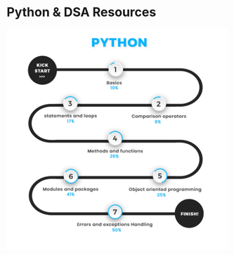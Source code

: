 # Python & DSA Resources

![RoadMap](https://github.com/IEEE-VBIT-SB/Resources/blob/master/roadmaps/roadmap.jpg?raw=true)
